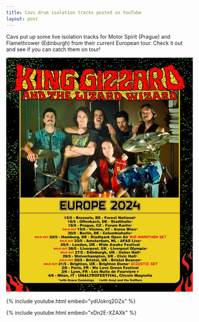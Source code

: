 ```yaml
---
title: Cavs drum isolation tracks posted on YouTube
layout: post
---
```


Cavs put up some live isolation tracks for Motor Spirit (Prague) and Flamethrower (Edinburgh) from their current European tour. Check it out and see if you can catch them on tour!

![2024 European tour poster](/assets/img/news/King-Gizzard-2024-Euro-tour-poster.jpg)

{% include youtube.html embed="ydUokrq2OZs" %}

{% include youtube.html embed="xDn2E-XZAXk" %}
